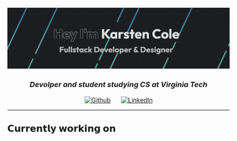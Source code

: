 
  <p align="center">
    <a href="https://karstencole.github.io/personal-website-v2/">
      <img src="/Banner.jpeg">
    </a>
  </p>

  <h3 align="center"><em>Devolper and student studying CS at Virginia Tech</em></h3></p>
  
  <p align="center"><a href="https://github.com/karstencole" target="_blank"><img alt="Github" src="https://img.shields.io/badge/GitHub-%2312100E.svg?&style=for-the-badge&logo=Github&logoColor=white" /></a>&nbsp;&nbsp;&nbsp;&nbsp;&nbsp;&nbsp;<a href="https://www.linkedin.com/in/karsten-cole" target="_blank"><img alt="LinkedIn" src="https://img.shields.io/badge/linkedin-%230077B5.svg?&style=for-the-badge&logo=linkedin&logoColor=white" /></a></p>
  
---



## 𝗖𝘂𝗿𝗿𝗲𝗻𝘁𝗹𝘆 𝘄𝗼𝗿𝗸𝗶𝗻𝗴 𝗼𝗻

